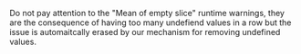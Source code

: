 Do not pay attention to the "Mean of empty slice" runtime warnings, they are the consequence of having too many undefiend values in a row but the issue is automaitcally erased by our mechanism for removing undefined values.

